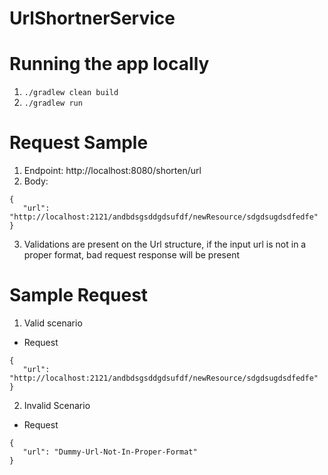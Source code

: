 # UrlShortnerService

# Running the app locally
1. `./gradlew clean build`
2. `./gradlew run`

# Request Sample
 1. Endpoint: http://localhost:8080/shorten/url
 2. Body: 
 ```
{
	"url": "http://localhost:2121/andbdsgsddgdsufdf/newResource/sdgdsugdsdfedfe"
}
```

3. Validations are present on the Url structure, if the input url is not in a proper format, bad request response will be present

# Sample Request

1. Valid scenario

- Request
 ```
{
	"url": "http://localhost:2121/andbdsgsddgdsufdf/newResource/sdgdsugdsdfedfe"
}
```
2. Invalid Scenario

- Request
 ```
{
	"url": "Dummy-Url-Not-In-Proper-Format"
}
```

